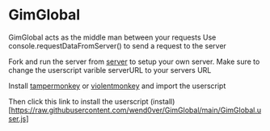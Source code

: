 # GimGlobal

GimGlobal acts as the middle man between your requests
Use console.requestDataFromServer() to send a request to the server

Fork and run the server from [server](https://replit.com/@wendover3401/server) to setup your own server.
Make sure to change the userscript varible serverURL to your servers URL

Install [tampermonkey](https://chromewebstore.google.com/detail/tampermonkey/dhdgffkkebhmkfjojejmpbldmpobfkfo) or [violentmonkey](https://chromewebstore.google.com/detail/violentmonkey/jinjaccalgkegednnccohejagnlnfdag) and import the userscript

Then click this link to install the userscript (install)[https://raw.githubusercontent.com/wend0ver/GimGlobal/main/GimGlobal.user.js]
